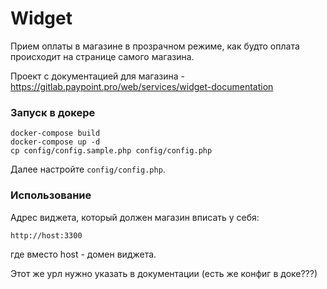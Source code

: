 # Widget

Прием оплаты в магазине в прозрачном режиме, как будто оплата происходит на странице самого магазина. 

Проект с документацией для магазина - https://gitlab.paypoint.pro/web/services/widget-documentation

### Запуск в докере

```
docker-compose build
docker-compose up -d
cp config/config.sample.php config/config.php
```

Далее настройте `config/config.php`.

### Использование

Адрес виджета, который должен магазин вписать у себя:
```
http://host:3300
```
где вместо host - домен виджета.

Этот же урл нужно указать в документации (есть же конфиг в доке???)
